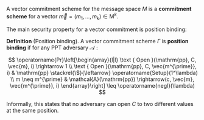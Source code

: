 A vector commitment scheme for the message space $M$ is a **commitment scheme** for a vector $\vec{m}=\left(m_{1}, \ldots, m_{k}\right) \in \mathrm{M}^{k}$.

The main security property for a vector commitment is position binding:

**Definition** (Position binding). A vector commitment scheme $\Gamma$ is **position binding** if for any PPT adversary $\mathcal{A}$ :

$$
\operatorname{Pr}\left[\begin{array}{l|l}
\text { Open }(\mathrm{pp}, C, \vec{m}, i) \rightarrow 1 \\
\text { Open }(\mathrm{pp}, C, \vec{m^{\prime}}, i) & \mathrm{pp} \stackrel{\$}{\leftarrow} \operatorname{Setup}(1^\lambda) \\
m \neq m^{\prime} & \mathcal{A}(\mathrm{pp}) \rightarrow(c, \vec{m}, \vec{m^{\prime}}, i)
\end{array}\right] \leq \operatorname{negl}(\lambda)
$$

Informally, this states that no adversary can open $C$ to two different values at the same position.
